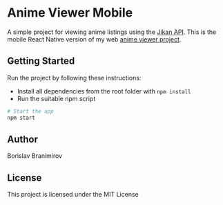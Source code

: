 # Anime Viewer Mobile

A simple project for viewing anime listings using the [Jikan API](https://jikan.moe/). This is the mobile React Native version of my web [anime viewer project](https://github.com/BorislavBranimirov/anime-viewer).

## Getting Started

Run the project by following these instructions:

- Install all dependencies from the root folder with `npm install`
- Run the suitable npm script

```sh
# Start the app
npm start
```

## Author

Borislav Branimirov

## License

This project is licensed under the MIT License
